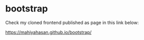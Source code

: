 # bootstrap

Check my cloned frontend published as page in this link below:

https://mahiyahasan.github.io/bootstrap/
